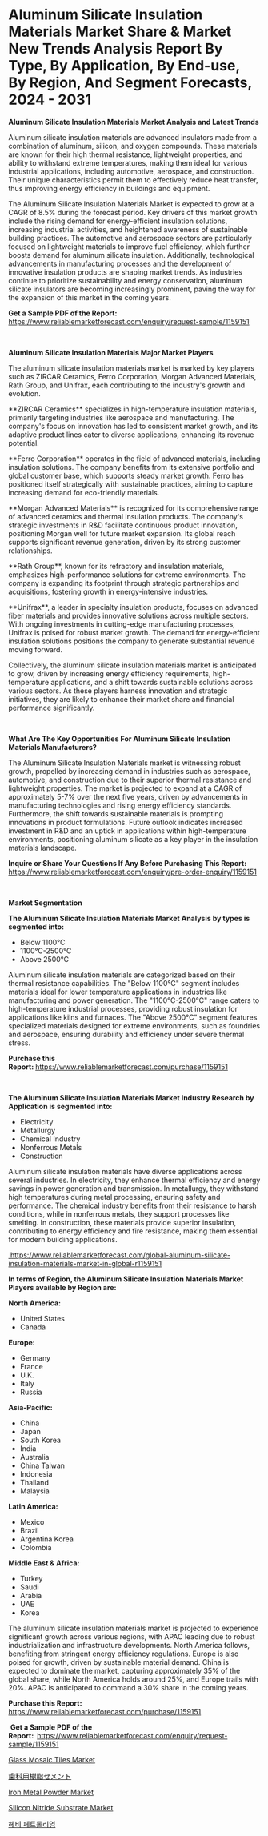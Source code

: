 <p><h1>Aluminum Silicate Insulation Materials Market Share & Market New Trends Analysis Report By Type, By Application, By End-use, By Region, And Segment Forecasts, 2024 - 2031</h1></p><p><strong>Aluminum Silicate Insulation Materials Market Analysis and Latest Trends</strong></p>
<p><p>Aluminum silicate insulation materials are advanced insulators made from a combination of aluminum, silicon, and oxygen compounds. These materials are known for their high thermal resistance, lightweight properties, and ability to withstand extreme temperatures, making them ideal for various industrial applications, including automotive, aerospace, and construction. Their unique characteristics permit them to effectively reduce heat transfer, thus improving energy efficiency in buildings and equipment.</p><p>The Aluminum Silicate Insulation Materials Market is expected to grow at a CAGR of 8.5% during the forecast period. Key drivers of this market growth include the rising demand for energy-efficient insulation solutions, increasing industrial activities, and heightened awareness of sustainable building practices. The automotive and aerospace sectors are particularly focused on lightweight materials to improve fuel efficiency, which further boosts demand for aluminum silicate insulation. Additionally, technological advancements in manufacturing processes and the development of innovative insulation products are shaping market trends. As industries continue to prioritize sustainability and energy conservation, aluminum silicate insulators are becoming increasingly prominent, paving the way for the expansion of this market in the coming years.</p></p>
<p><strong>Get a Sample PDF of the Report:&nbsp;</strong> <a href="https://www.reliablemarketforecast.com/enquiry/request-sample/1159151">https://www.reliablemarketforecast.com/enquiry/request-sample/1159151</a></p>
<p>&nbsp;</p>
<p><strong>Aluminum Silicate Insulation Materials Major Market Players</strong></p>
<p><p>The aluminum silicate insulation materials market is marked by key players such as ZIRCAR Ceramics, Ferro Corporation, Morgan Advanced Materials, Rath Group, and Unifrax, each contributing to the industry's growth and evolution.</p><p>**ZIRCAR Ceramics** specializes in high-temperature insulation materials, primarily targeting industries like aerospace and manufacturing. The company's focus on innovation has led to consistent market growth, and its adaptive product lines cater to diverse applications, enhancing its revenue potential.</p><p>**Ferro Corporation** operates in the field of advanced materials, including insulation solutions. The company benefits from its extensive portfolio and global customer base, which supports steady market growth. Ferro has positioned itself strategically with sustainable practices, aiming to capture increasing demand for eco-friendly materials.</p><p>**Morgan Advanced Materials** is recognized for its comprehensive range of advanced ceramics and thermal insulation products. The company's strategic investments in R&D facilitate continuous product innovation, positioning Morgan well for future market expansion. Its global reach supports significant revenue generation, driven by its strong customer relationships.</p><p>**Rath Group**, known for its refractory and insulation materials, emphasizes high-performance solutions for extreme environments. The company is expanding its footprint through strategic partnerships and acquisitions, fostering growth in energy-intensive industries. </p><p>**Unifrax**, a leader in specialty insulation products, focuses on advanced fiber materials and provides innovative solutions across multiple sectors. With ongoing investments in cutting-edge manufacturing processes, Unifrax is poised for robust market growth. The demand for energy-efficient insulation solutions positions the company to generate substantial revenue moving forward.</p><p>Collectively, the aluminum silicate insulation materials market is anticipated to grow, driven by increasing energy efficiency requirements, high-temperature applications, and a shift towards sustainable solutions across various sectors. As these players harness innovation and strategic initiatives, they are likely to enhance their market share and financial performance significantly.</p></p>
<p>&nbsp;</p>
<p><strong>What Are The Key Opportunities For Aluminum Silicate Insulation Materials Manufacturers?</strong></p>
<p><p>The Aluminum Silicate Insulation Materials market is witnessing robust growth, propelled by increasing demand in industries such as aerospace, automotive, and construction due to their superior thermal resistance and lightweight properties. The market is projected to expand at a CAGR of approximately 5-7% over the next five years, driven by advancements in manufacturing technologies and rising energy efficiency standards. Furthermore, the shift towards sustainable materials is prompting innovations in product formulations. Future outlook indicates increased investment in R&D and an uptick in applications within high-temperature environments, positioning aluminum silicate as a key player in the insulation materials landscape.</p></p>
<p><strong>Inquire or Share Your Questions If Any Before Purchasing This Report:</strong> <a href="https://www.reliablemarketforecast.com/enquiry/pre-order-enquiry/1159151">https://www.reliablemarketforecast.com/enquiry/pre-order-enquiry/1159151</a></p>
<p>&nbsp;</p>
<p><strong>Market Segmentation</strong></p>
<p><strong>The Aluminum Silicate Insulation Materials Market Analysis by types is segmented into:</strong></p>
<p><ul><li>Below 1100°C</li><li>1100°C-2500°C</li><li>Above 2500°C</li></ul></p>
<p><p>Aluminum silicate insulation materials are categorized based on their thermal resistance capabilities. The "Below 1100°C" segment includes materials ideal for lower temperature applications in industries like manufacturing and power generation. The "1100°C-2500°C" range caters to high-temperature industrial processes, providing robust insulation for applications like kilns and furnaces. The "Above 2500°C" segment features specialized materials designed for extreme environments, such as foundries and aerospace, ensuring durability and efficiency under severe thermal stress.</p></p>
<p><strong>Purchase this Report:&nbsp;</strong><a href="https://www.reliablemarketforecast.com/purchase/1159151">https://www.reliablemarketforecast.com/purchase/1159151</a></p>
<p>&nbsp;</p>
<p><strong>The Aluminum Silicate Insulation Materials Market Industry Research by Application is segmented into:</strong></p>
<p><ul><li>Electricity</li><li>Metallurgy</li><li>Chemical Industry</li><li>Nonferrous Metals</li><li>Construction</li></ul></p>
<p><p>Aluminum silicate insulation materials have diverse applications across several industries. In electricity, they enhance thermal efficiency and energy savings in power generation and transmission. In metallurgy, they withstand high temperatures during metal processing, ensuring safety and performance. The chemical industry benefits from their resistance to harsh conditions, while in nonferrous metals, they support processes like smelting. In construction, these materials provide superior insulation, contributing to energy efficiency and fire resistance, making them essential for modern building applications.</p></p>
<p><a href="https://www.reliablemarketforecast.com/global-aluminum-silicate-insulation-materials-market-in-global-r1159151">&nbsp;https://www.reliablemarketforecast.com/global-aluminum-silicate-insulation-materials-market-in-global-r1159151</a></p>
<p><strong>In terms of Region, the Aluminum Silicate Insulation Materials Market Players available by Region are:</strong></p>
<p>
    <p> <strong> North America: </strong>
        <ul>
            <li>United States</li>
            <li>Canada</li>
        </ul>
        </p> 
    <p> <strong> Europe: </strong>
        <ul>
            <li>Germany</li>
            <li>France</li>
            <li>U.K.</li>
            <li>Italy</li>
            <li>Russia</li>
        </ul>
        </p> 
    <p> <strong> Asia-Pacific: </strong>
        <ul>
            <li>China</li>
            <li>Japan</li>
            <li>South Korea</li>
            <li>India</li>
            <li>Australia</li>
            <li>China Taiwan</li>
            <li>Indonesia</li>
            <li>Thailand</li>
            <li>Malaysia</li>
        </ul>
        </p> 
    <p> <strong> Latin America: </strong>
        <ul>
            <li>Mexico</li>
            <li>Brazil</li>
            <li>Argentina Korea</li>
            <li>Colombia</li>
        </ul>
        </p> 
    <p> <strong> Middle East & Africa: </strong>
        <ul>
            <li>Turkey</li>
            <li>Saudi</li>
            <li>Arabia</li>
            <li>UAE</li>
            <li>Korea</li>
        </ul>
    </p>
    </p>
<p><p>The aluminum silicate insulation materials market is projected to experience significant growth across various regions, with APAC leading due to robust industrialization and infrastructure developments. North America follows, benefiting from stringent energy efficiency regulations. Europe is also poised for growth, driven by sustainable material demand. China is expected to dominate the market, capturing approximately 35% of the global share, while North America holds around 25%, and Europe trails with 20%. APAC is anticipated to command a 30% share in the coming years.</p></p>
<p><strong>Purchase this Report: </strong><a href="https://www.reliablemarketforecast.com/purchase/1159151">https://www.reliablemarketforecast.com/purchase/1159151</a></p>
<p>&nbsp;<strong>Get a Sample PDF of the Report:&nbsp;&nbsp;</strong><a href="https://www.reliablemarketforecast.com/enquiry/request-sample/1159151">https://www.reliablemarketforecast.com/enquiry/request-sample/1159151</a></p>
<p><strong></strong></p>
<p><p><a href="https://issuu.com/reportprime-2/docs/glass-mosaic-tiles-market-size-2030_3791543bcd6979">Glass Mosaic Tiles Market</a></p><p><a href="https://medium.com/@ameliatrotter_6306/dental-resin-cements-market-%E3%81%AE%E3%82%B0%E3%83%AD%E3%83%BC%E3%83%90%E3%83%AB%E5%B8%82%E5%A0%B4%E6%A6%82%E8%A6%81%E3%81%AF-%E4%B8%96%E7%95%8C%E3%81%8A%E3%82%88%E3%81%B3%E4%B8%BB%E8%A6%81%E5%B8%82%E5%A0%B4%E3%81%AB%E3%81%8A%E3%81%91%E3%82%8B%E6%A5%AD%E7%95%8C%E3%81%AB%E5%BD%B1%E9%9F%BF%E3%82%92%E4%B8%8E%E3%81%88%E3%82%8B%E4%B8%BB%E8%A6%81%E3%81%AA%E3%83%88%E3%83%AC%E3%83%B3%E3%83%89%E3%81%AB%E3%81%A4%E3%81%84%E3%81%A6-%E7%8B%AC%E8%87%AA%E3%81%AE%E8%A6%96%E7%82%B9%E3%82%92%E6%8F%90%E4%BE%9B%E3%81%97%E3%81%BE%E3%81%99-f6d31f5a75da">歯科用樹脂セメント</a></p><p><a href="https://www.linkedin.com/pulse/iron-metal-powder-market-size-share-trends-analysis-report-o52uf?trackingId=elae2%2B%2FwSFKBHTzEbPS5ow%3D%3D">Iron Metal Powder Market</a></p><p><a href="https://issuu.com/reportprime-2/docs/silicon-nitride-substrate-market-si_aa70e566e425db">Silicon Nitride Substrate Market</a></p><p><a href="https://medium.com/@cletaturner1964/heavy-petroleum-market-%EC%9D%98-%EA%B8%80%EB%A1%9C%EB%B2%8C-%EC%8B%9C%EC%9E%A5-%EA%B0%9C%EC%9A%94%EB%8A%94-%EC%A0%84-%EC%84%B8%EA%B3%84-%EB%B0%8F-%EC%A3%BC%EC%9A%94-%EC%8B%9C%EC%9E%A5%EC%9D%98-%EC%82%B0%EC%97%85%EC%97%90-%EC%98%81%ED%96%A5%EC%9D%84-%EB%AF%B8%EC%B9%98%EB%8A%94-%EC%A3%BC%EC%9A%94-%ED%8A%B8%EB%A0%8C%EB%93%9C%EC%97%90-%EB%8C%80%ED%95%9C-%EB%8F%85%ED%8A%B9%ED%95%9C-%EA%B4%80%EC%A0%90%EC%9D%84-%EC%A0%9C%EA%B3%B5%ED%95%A9%EB%8B%88%EB%8B%A4-6c7c5700461f">헤비 페트롤리엄</a></p></p>